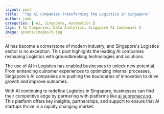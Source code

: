 ```yaml
---
layout: post
title:  "Top AI Companies Transforming the Logistics in Singapore"
author: jane
categories: [ AI, Singapore, Automation ]
tags: [ AI Companies, Data Analytics, Singapore AI Companies ]
image: assets/images/9.jpg
---
```


AI has become a cornerstone of modern industry, and Singapore's Logistics sector is no exception. This post highlights the leading AI companies reshaping Logistics with groundbreaking technologies and solutions.

The use of AI in Logistics has enabled businesses to unlock new potential. From enhancing customer experiences to optimizing internal processes, Singapore's AI companies are pushing the boundaries of innovation to drive growth and improve outcomes.

With AI continuing to redefine Logistics in Singapore, businesses can find their competitive edge by partnering with platforms like <a href="https://ai.supremacy.sg" target="_blank"> ai.supremacy.sg </a>. This platform offers key insights, partnerships, and support to ensure that AI startups thrive in a rapidly changing market.
